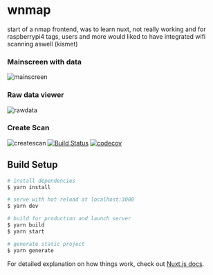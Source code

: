 # wnmap
start of a nmap frontend, was to learn nuxt, not really working and for raspberrypi4
tags, users and more would liked to have integrated wifi scanning aswell (kismet)

### Mainscreen with data
![mainscreen](https://i.imgur.com/vebZCRD.png)

### Raw data viewer
![rawdata](https://i.imgur.com/psGG6CL.png)

### Create Scan
![createscan](https://i.imgur.com/nEa3KSD.png)
[![Build Status](https://travis-ci.com/GREEB/wnmap-priv.svg?token=6N8nvY7nCx7srxq54soQ&branch=main)](https://travis-ci.com/GREEB/wnmap-priv)
[![codecov](https://codecov.io/gh/GREEB/wnmap-priv/branch/main/graph/badge.svg?token=UAMMVBZJ3U)](https://codecov.io/gh/GREEB/wnmap-priv)

## Build Setup

```bash
# install dependencies
$ yarn install

# serve with hot reload at localhost:3000
$ yarn dev

# build for production and launch server
$ yarn build
$ yarn start

# generate static project
$ yarn generate
```

For detailed explanation on how things work, check out [Nuxt.js docs](https://nuxtjs.org).
